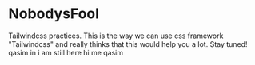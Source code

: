 # NobodysFool
Tailwindcss practices.
This is the way we can use css framework "Tailwindcss" and really thinks that this would help you a lot.
Stay tuned!
qasim in
i am still here
hi me qasim
